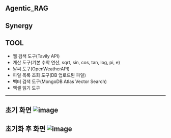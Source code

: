 Agentic_RAG
---
Synergy
---
TOOL
---
- 웹 검색 도구(Tavily API)
- 계산 도구(기본 수학 연산, sqrt, sin, cos, tan, log, pi, e)
- 날씨 도구(OpenWeatherAPI)
- 파일 목록 조회 도구(DB 업로드된 파일)
- 벡터 검색 도구(MongoDB Atlas Vector Search)
- 엑셀 읽기 도구
---
초기 화면
![image](https://github.com/user-attachments/assets/61df0421-d2c0-4be9-9064-570c1fd92d51)
---
초기화 후 화면
![image](https://github.com/user-attachments/assets/e55c78fa-4ade-4548-94d9-a4c4a08d3c89)
---
